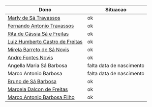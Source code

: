 Dono | Situacao
---- | ----
[Marly de Sá Travassos](verificacao_de_CPF/marly_de_sa_travassos.pdf)          | ok 
[Fernando Antonio Travassos](verificacao_de_CPF/fernando_antonio_travassos.pdf)  | ok
[Rita de Cássia Sá e Freitas](verificacao_de_CPF/rita_de_sa_cassia_e_freitas.pdf)     | ok
[Luiz Humberto Castro de Freitas](verificacao_de_CPF/luiz_humberto_castro_de_freitas.pdf) | ok
[Mirela Barreto de Sá Novis](verificacao_de_CPF/mirela_barreto_de_sa_novis.pdf)    | ok
[Andre Fontes Novis](verificacao_de_CPF/andre_fontes_novis.pdf)             | ok
Angella Maria Sá Barbosa    | falta data de nascimento
Marco Antonio Barbosa       | falta data de nascimento
[Bruno de Sá Barbosa](verificacao_de_CPF/bruno_de_sa_barbosa.pdf)            | ok
[Marcela Dalcon de Freitas](verificacao_de_CPF/marcela_dalcon_de_freitas.pdf)    | ok
[Marco Antonio Barbosa Filho](verificacao_de_CPF/marco_antonio_barbosa_filho.pdf) | ok

